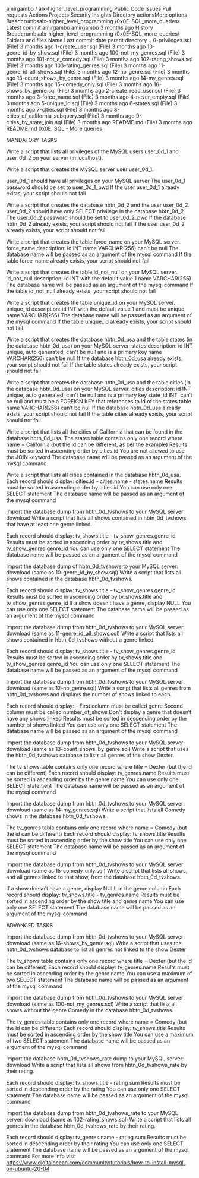 
amirgambo
/
alx-higher_level_programming
Public
Code
Issues
Pull requests
Actions
Projects
Security
Insights
Directory actionsMore options
Breadcrumbsalx-higher_level_programming
/0x0E-SQL_more_queries/
Latest commit
amirgambo
amirgambo
3 months ago
History
Breadcrumbsalx-higher_level_programming
/0x0E-SQL_more_queries/
Folders and files
Name	Last commit date
parent directory
..
0-privileges.sql
(File)
3 months ago
1-create_user.sql
(File)
3 months ago
10-genre_id_by_show.sql
(File)
3 months ago
100-not_my_genres.sql
(File)
3 months ago
101-not_a_comedy.sql
(File)
3 months ago
102-rating_shows.sql
(File)
3 months ago
103-rating_genres.sql
(File)
3 months ago
11-genre_id_all_shows.sql
(File)
3 months ago
12-no_genre.sql
(File)
3 months ago
13-count_shows_by_genre.sql
(File)
3 months ago
14-my_genres.sql
(File)
3 months ago
15-comedy_only.sql
(File)
3 months ago
16-shows_by_genre.sql
(File)
3 months ago
2-create_read_user.sql
(File)
3 months ago
3-force_name.sql
(File)
3 months ago
4-never_empty.sql
(File)
3 months ago
5-unique_id.sql
(File)
3 months ago
6-states.sql
(File)
3 months ago
7-cities.sql
(File)
3 months ago
8-cities_of_california_subquery.sql
(File)
3 months ago
9-cities_by_state_join.sql
(File)
3 months ago
README.md
(File)
3 months ago
README.md
0x0E. SQL - More queries

MANDATORY TASKS

Write a script that lists all privileges of the MySQL users user_0d_1 and user_0d_2 on your server (in localhost).

Write a script that creates the MySQL server user user_0d_1.

user_0d_1 should have all privileges on your MySQL server The user_0d_1 password should be set to user_0d_1_pwd If the user user_0d_1 already exists, your script should not fail

Write a script that creates the database hbtn_0d_2 and the user user_0d_2.
user_0d_2 should have only SELECT privilege in the database hbtn_0d_2 The user_0d_2 password should be set to user_0d_2_pwd If the database hbtn_0d_2 already exists, your script should not fail If the user user_0d_2 already exists, your script should not fail

Write a script that creates the table force_name on your MySQL server.
force_name description: id INT name VARCHAR(256) can’t be null The database name will be passed as an argument of the mysql command If the table force_name already exists, your script should not fail

Write a script that creates the table id_not_null on your MySQL server.
id_not_null description: id INT with the default value 1 name VARCHAR(256) The database name will be passed as an argument of the mysql command If the table id_not_null already exists, your script should not fail

Write a script that creates the table unique_id on your MySQL server.
unique_id description: id INT with the default value 1 and must be unique name VARCHAR(256) The database name will be passed as an argument of the mysql command If the table unique_id already exists, your script should not fail

Write a script that creates the database hbtn_0d_usa and the table states (in the database hbtn_0d_usa) on your MySQL server.
states description: id INT unique, auto generated, can’t be null and is a primary key name VARCHAR(256) can’t be null If the database hbtn_0d_usa already exists, your script should not fail If the table states already exists, your script should not fail

Write a script that creates the database hbtn_0d_usa and the table cities (in the database hbtn_0d_usa) on your MySQL server.
cities description: id INT unique, auto generated, can’t be null and is a primary key state_id INT, can’t be null and must be a FOREIGN KEY that references to id of the states table name VARCHAR(256) can’t be null If the database hbtn_0d_usa already exists, your script should not fail If the table cities already exists, your script should not fail

Write a script that lists all the cities of California that can be found in the database hbtn_0d_usa.
The states table contains only one record where name = California (but the id can be different, as per the example) Results must be sorted in ascending order by cities.id You are not allowed to use the JOIN keyword The database name will be passed as an argument of the mysql command

Write a script that lists all cities contained in the database hbtn_0d_usa.
Each record should display: cities.id - cities.name - states.name Results must be sorted in ascending order by cities.id You can use only one SELECT statement The database name will be passed as an argument of the mysql command

Import the database dump from hbtn_0d_tvshows to your MySQL server: download
Write a script that lists all shows contained in hbtn_0d_tvshows that have at least one genre linked.

Each record should display: tv_shows.title - tv_show_genres.genre_id Results must be sorted in ascending order by tv_shows.title and tv_show_genres.genre_id You can use only one SELECT statement The database name will be passed as an argument of the mysql command

Import the database dump of hbtn_0d_tvshows to your MySQL server: download (same as 10-genre_id_by_show.sql)
Write a script that lists all shows contained in the database hbtn_0d_tvshows.

Each record should display: tv_shows.title - tv_show_genres.genre_id Results must be sorted in ascending order by tv_shows.title and tv_show_genres.genre_id If a show doesn’t have a genre, display NULL You can use only one SELECT statement The database name will be passed as an argument of the mysql command

Import the database dump from hbtn_0d_tvshows to your MySQL server: download (same as 11-genre_id_all_shows.sql)
Write a script that lists all shows contained in hbtn_0d_tvshows without a genre linked.

Each record should display: tv_shows.title - tv_show_genres.genre_id Results must be sorted in ascending order by tv_shows.title and tv_show_genres.genre_id You can use only one SELECT statement The database name will be passed as an argument of the mysql command

Import the database dump from hbtn_0d_tvshows to your MySQL server: download (same as 12-no_genre.sql)
Write a script that lists all genres from hbtn_0d_tvshows and displays the number of shows linked to each.

Each record should display: - First column must be called genre Second column must be called number_of_shows Don’t display a genre that doesn’t have any shows linked Results must be sorted in descending order by the number of shows linked You can use only one SELECT statement The database name will be passed as an argument of the mysql command

Import the database dump from hbtn_0d_tvshows to your MySQL server: download (same as 13-count_shows_by_genre.sql)
Write a script that uses the hbtn_0d_tvshows database to lists all genres of the show Dexter.

The tv_shows table contains only one record where title = Dexter (but the id can be different) Each record should display: tv_genres.name Results must be sorted in ascending order by the genre name You can use only one SELECT statement The database name will be passed as an argument of the mysql command

Import the database dump from hbtn_0d_tvshows to your MySQL server: download (same as 14-my_genres.sql)
Write a script that lists all Comedy shows in the database hbtn_0d_tvshows.

The tv_genres table contains only one record where name = Comedy (but the id can be different) Each record should display: tv_shows.title Results must be sorted in ascending order by the show title You can use only one SELECT statement The database name will be passed as an argument of the mysql command

Import the database dump from hbtn_0d_tvshows to your MySQL server: download (same as 15-comedy_only.sql)
Write a script that lists all shows, and all genres linked to that show, from the database hbtn_0d_tvshows.

If a show doesn’t have a genre, display NULL in the genre column Each record should display: tv_shows.title - tv_genres.name Results must be sorted in ascending order by the show title and genre name You can use only one SELECT statement The database name will be passed as an argument of the mysql command

ADVANCED TASKS

Import the database dump from hbtn_0d_tvshows to your MySQL server: download (same as 16-shows_by_genre.sql)
Write a script that uses the hbtn_0d_tvshows database to list all genres not linked to the show Dexter

The tv_shows table contains only one record where title = Dexter (but the id can be different) Each record should display: tv_genres.name Results must be sorted in ascending order by the genre name You can use a maximum of two SELECT statement The database name will be passed as an argument of the mysql command

Import the database dump from hbtn_0d_tvshows to your MySQL server: download (same as 100-not_my_genres.sql)
Write a script that lists all shows without the genre Comedy in the database hbtn_0d_tvshows.

The tv_genres table contains only one record where name = Comedy (but the id can be different) Each record should display: tv_shows.title Results must be sorted in ascending order by the show title You can use a maximum of two SELECT statement The database name will be passed as an argument of the mysql command

Import the database hbtn_0d_tvshows_rate dump to your MySQL server: download
Write a script that lists all shows from hbtn_0d_tvshows_rate by their rating.

Each record should display: tv_shows.title - rating sum Results must be sorted in descending order by the rating You can use only one SELECT statement The database name will be passed as an argument of the mysql command

Import the database dump from hbtn_0d_tvshows_rate to your MySQL server: download (same as 102-rating_shows.sql)
Write a script that lists all genres in the database hbtn_0d_tvshows_rate by their rating.

Each record should display: tv_genres.name - rating sum Results must be sorted in descending order by their rating You can use only one SELECT statement The database name will be passed as an argument of the mysql command For more info visit https://www.digitalocean.com/community/tutorials/how-to-install-mysql-on-ubuntu-20-04
